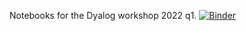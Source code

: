 Notebooks for the Dyalog workshop 2022 q1.
[![Binder](https://mybinder.org/badge_logo.svg)](https://mybinder.org/v2/gh/lstefano71/workshop2022q1/HEAD)
